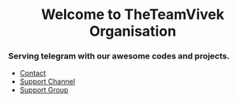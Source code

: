 <h1 align="center">Welcome to TheTeamVivek Organisation</h1> 

### Serving telegram with our awesome codes and projects.

- [Contact](tg://openmessage?user_id=6815918609)
- [Support Channel](https://t.me/TheTeamVivek)
- [Support Group](https://t.me/TheTeamVk)